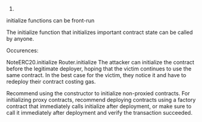 1.

initialize functions can be front-run

The initialize function that initializes important contract state can be called by anyone.

Occurences:

NoteERC20.initialize
Router.initialize
The attacker can initialize the contract before the legitimate deployer, hoping that the victim continues to use the same contract. In the best case for the victim, they notice it and have to redeploy their contract costing gas.

Recommend using the constructor to initialize non-proxied contracts. For initializing proxy contracts, recommend deploying contracts using a factory contract that immediately calls initialize after deployment, or make sure to call it immediately after deployment and verify the transaction succeeded.

